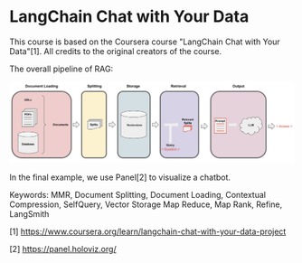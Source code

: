 # LangChain Chat with Your Data

This course is based on the Coursera course "LangChain Chat with Your Data"[1].
All credits to the original creators of the course.

The overall pipeline of RAG:

![RAG Pipeline](/images/pipeline.jpg)

In the final example, we use Panel[2] to visualize a chatbot.

Keywords: MMR, Document Splitting, 
Document Loading, Contextual Compression, SelfQuery, Vector Storage
Map Reduce, Map Rank, Refine, LangSmith

[1] https://www.coursera.org/learn/langchain-chat-with-your-data-project

[2] https://panel.holoviz.org/
